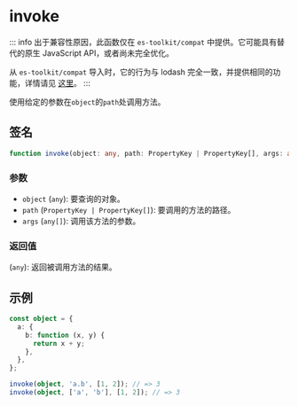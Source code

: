 # invoke

::: info
出于兼容性原因，此函数仅在 `es-toolkit/compat` 中提供。它可能具有替代的原生 JavaScript API，或者尚未完全优化。

从 `es-toolkit/compat` 导入时，它的行为与 lodash 完全一致，并提供相同的功能，详情请见 [这里](../../../compatibility.md)。
:::

使用给定的参数在`object`的`path`处调用方法。

## 签名

```typescript
function invoke(object: any, path: PropertyKey | PropertyKey[], args: any[]): any;
```

### 参数

- `object` (`any`): 要查询的对象。
- `path` (`PropertyKey | PropertyKey[]`): 要调用的方法的路径。
- `args` (`any[]`): 调用该方法的参数。

### 返回值

(`any`): 返回被调用方法的结果。

## 示例

```typescript
const object = {
  a: {
    b: function (x, y) {
      return x + y;
    },
  },
};

invoke(object, 'a.b', [1, 2]); // => 3
invoke(object, ['a', 'b'], [1, 2]); // => 3
```
